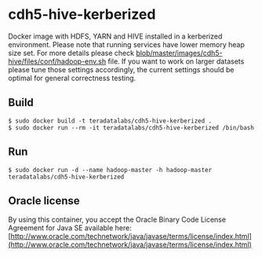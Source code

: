 # cdh5-hive-kerberized

Docker image with HDFS, YARN and HIVE installed in a kerberized environment. Please note that running services have lower memory heap size set.
For more details please check [blob/master/images/cdh5-hive/files/conf/hadoop-env.sh](configuration) file.
If you want to work on larger datasets please tune those settings accordingly, the current settings should be optimal
for general correctness testing.

## Build

```
$ sudo docker build -t teradatalabs/cdh5-hive-kerberized .
$ sudo docker run --rm -it teradatalabs/cdh5-hive-kerberized /bin/bash
```

## Run

```
$ sudo docker run -d --name hadoop-master -h hadoop-master teradatalabs/cdh5-hive-kerberized
```

## Oracle license

By using this container, you accept the Oracle Binary Code License Agreement for Java SE available here:
[http://www.oracle.com/technetwork/java/javase/terms/license/index.html](http://www.oracle.com/technetwork/java/javase/terms/license/index.html)
